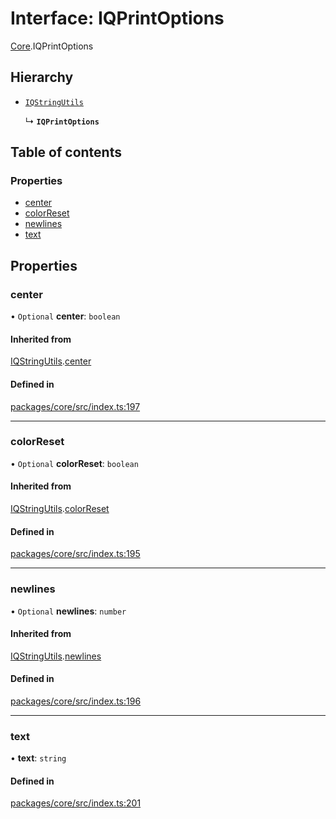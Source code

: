 # Interface: IQPrintOptions

[Core](../modules/Core.md).IQPrintOptions

## Hierarchy

- [`IQStringUtils`](Core.IQStringUtils.md)

  ↳ **`IQPrintOptions`**

## Table of contents

### Properties

- [center](Core.IQPrintOptions.md#center)
- [colorReset](Core.IQPrintOptions.md#colorreset)
- [newlines](Core.IQPrintOptions.md#newlines)
- [text](Core.IQPrintOptions.md#text)

## Properties

### center

• `Optional` **center**: `boolean`

#### Inherited from

[IQStringUtils](Core.IQStringUtils.md).[center](Core.IQStringUtils.md#center)

#### Defined in

[packages/core/src/index.ts:197](https://github.com/iniquitybbs/iniquity/blob/2e1686f/packages/core/src/index.ts#L197)

___

### colorReset

• `Optional` **colorReset**: `boolean`

#### Inherited from

[IQStringUtils](Core.IQStringUtils.md).[colorReset](Core.IQStringUtils.md#colorreset)

#### Defined in

[packages/core/src/index.ts:195](https://github.com/iniquitybbs/iniquity/blob/2e1686f/packages/core/src/index.ts#L195)

___

### newlines

• `Optional` **newlines**: `number`

#### Inherited from

[IQStringUtils](Core.IQStringUtils.md).[newlines](Core.IQStringUtils.md#newlines)

#### Defined in

[packages/core/src/index.ts:196](https://github.com/iniquitybbs/iniquity/blob/2e1686f/packages/core/src/index.ts#L196)

___

### text

• **text**: `string`

#### Defined in

[packages/core/src/index.ts:201](https://github.com/iniquitybbs/iniquity/blob/2e1686f/packages/core/src/index.ts#L201)
